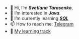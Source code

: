 - 👋 Hi, I’m ***Svetlana Tarasenko***,
- 👀 I’m interested in ***Java***.
- 🌱 I’m currently learning [***SQL***](https://www.hackerrank.com/hdanyel) 
- 📫 How to reach me: [Telegram](https://t.me/svetlana_603)
- 💞️ [My learning track](https://github.com/Leolasland/Leolasland/blob/main/log.md)
<!---
Leolasland/Leolasland is a ✨ special ✨ repository because its `README.md` (this file) appears on your GitHub profile.
You can click the Preview link to take a look at your changes.
--->
